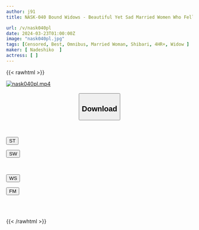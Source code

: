 ```yaml
---
author: j91
title: NASK-040 Bound Widows - Beautiful Yet Sad Married Women Who Fell Into Rope Training - 4 People, 4 Hours

url: /v/nask040pl
date: 2024-03-23T01:00:00Z
image: "nask040pl.jpg"
tags: [Censored, Best, Omnibus, Married Woman, Shibari, 4HR+, Widow	]
maker: [ Nadeshiko  ]
actress: [ ]
---
```



{{< rawhtml >}}

<div class="video" data-videoid="88laepGP9BIoPYJ">
    <a href="javascript:;">
        <img src="/v/nask040pl/nask040pl.jpg" width="WIDTH" height="HEIGHT" alt="nask040pl.mp4" loading="lazy">
    </a>
</div>

<script type="text/javascript" src="https://j91.asia/asset/on-demand-st.js"></script>

<br>
  <link rel="stylesheet" href="https://j91.asia/asset/bs5.css">
  
  <center>
  <button class="btn btn-primary" type="button" data-bs-toggle="collapse" data-bs-target=".multi-collapse" aria-expanded="false" aria-controls="multiCollapseExample1 multiCollapseExample2"><h2>Download</h2></button></center>
</p>
<div class="row">
  <div class="col">
    <div class="collapse multi-collapse" id="multiCollapseExample1">
      <div class="card card-body">
	      	      <br>
<div class="buttons">  
<p><a href="https://streamtape.to/v/88laepGP9BIoPYJ" target="_blank"><button class="btn-hover color-3"><i class="fa fa-download"></i> ST</button></a></p>
<p><a href="https://asnwish.com/u1l89g68pyv4" target="_blank"><button class="btn-hover color-2"><i class="fa fa-download"></i> SW</button></a></p></div>
    </div>
  </div>
</div>
  <div class="col">
    <div class="collapse multi-collapse" id="multiCollapseExample2">
      <div class="card card-body">
	      <br>
<div class="buttons">
<p><a href="https://wolfstream.tv/n54ta2485uxk"><button class="btn-hover color-9"><i class="fa fa-download"></i> WS</button></a></p>
<p><a href="https://filemoon.sx/d/oj6o7izxahfs"><button class="btn-hover color-8"><i class="fa fa-download"></i> FM</button></a></p></div>
<br><br>
      </div>
    </div>
  </div>
</div>

{{< /rawhtml >}}